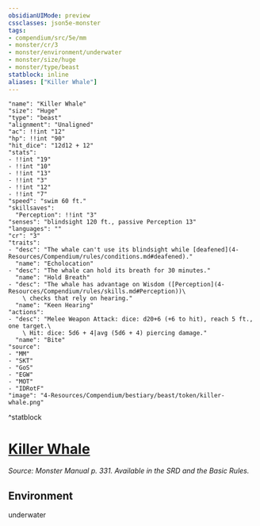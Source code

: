 ```yaml
---
obsidianUIMode: preview
cssclasses: json5e-monster
tags:
- compendium/src/5e/mm
- monster/cr/3
- monster/environment/underwater
- monster/size/huge
- monster/type/beast
statblock: inline
aliases: ["Killer Whale"]
---
```

```statblock
"name": "Killer Whale"
"size": "Huge"
"type": "beast"
"alignment": "Unaligned"
"ac": !!int "12"
"hp": !!int "90"
"hit_dice": "12d12 + 12"
"stats":
- !!int "19"
- !!int "10"
- !!int "13"
- !!int "3"
- !!int "12"
- !!int "7"
"speed": "swim 60 ft."
"skillsaves":
  "Perception": !!int "3"
"senses": "blindsight 120 ft., passive Perception 13"
"languages": ""
"cr": "3"
"traits":
- "desc": "The whale can't use its blindsight while [deafened](4-Resources/Compendium/rules/conditions.md#deafened)."
  "name": "Echolocation"
- "desc": "The whale can hold its breath for 30 minutes."
  "name": "Hold Breath"
- "desc": "The whale has advantage on Wisdom ([Perception](4-Resources/Compendium/rules/skills.md#Perception))\
    \ checks that rely on hearing."
  "name": "Keen Hearing"
"actions":
- "desc": "Melee Weapon Attack: dice: d20+6 (+6 to hit), reach 5 ft., one target.\
    \ Hit: dice: 5d6 + 4|avg (5d6 + 4) piercing damage."
  "name": "Bite"
"source":
- "MM"
- "SKT"
- "GoS"
- "EGW"
- "MOT"
- "IDRotF"
"image": "4-Resources/Compendium/bestiary/beast/token/killer-whale.png"
```
^statblock
# [Killer Whale](4-Resources/Compendium/bestiary/beast/killer-whale.md)
*Source: Monster Manual p. 331. Available in the SRD and the Basic Rules.*  



## Environment

underwater